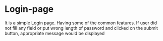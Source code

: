# Login-page
It is a simple Login page. Having some of the common features. If user did not fill any field or put wrong length of password and clicked on the submit button, appropriate message would be displayed
